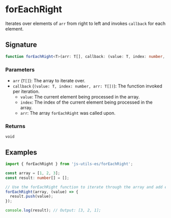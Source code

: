# forEachRight

Iterates over elements of `arr` from right to left and invokes `callback` for each element.

## Signature

```ts
function forEachRight<T>(arr: T[], callback: (value: T, index: number, arr: T[]) => void): void;
```

### Parameters

- `arr` (`T[]`): The array to iterate over.
- `callback` (`(value: T, index: number, arr: T[])`): The function invoked per iteration.
  - `value`: The current element being processed in the array.
  - `index`: The index of the current element being processed in the array.
  - `arr`: The array `forEachRight` was called upon.

### Returns

`void`

## Examples

```ts
import { forEachRight } from 'js-utils-es/forEachRight';

const array = [1, 2, 3];
const result: number[] = [];

// Use the forEachRight function to iterate through the array and add each element to the result array.
forEachRight(array, (value) => {
  result.push(value);
});

console.log(result); // Output: [3, 2, 1];
```
